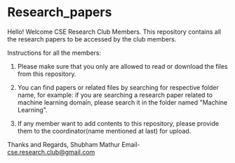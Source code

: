 # Research_papers
Hello! Welcome CSE Research Club Members.
This repository contains all the research papers to be accessed by the club members.

Instructions for all the members:
1) Please make sure that you only are allowed to read or download the files from this repository.

2) You can find papers or related files by searching for respective folder name, for example: if you are searching a research paper related to machine learning domain, please search it in the folder named "Machine Learning".

3) If any member want to add contents to this repository, please provide them to the coordinator(name mentioned at last) for upload.

Thanks and Regards,
Shubham Mathur
Email- cse.research.club@gmail.com
